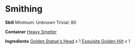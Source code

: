 <!-- TITLE: Statue Head Mace -->
<!-- SUBTITLE:  -->
# Smithing
**Skill**
Minimum: Unknown
Trivial: 80

**Container**
[Heavy Smelter](heavy-smelter)

**Ingredients**
[Golden Statue's Head](golden-statues-head) x 1
[Exquisite Golden Hilt](exquisite-golden-hilt) x 1